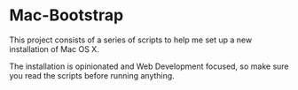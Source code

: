# Mac-Bootstrap

This project consists of a series of scripts to help me set up a new installation of Mac OS X.

The installation is opinionated and Web Development focused, so make sure you read the scripts before running anything.

